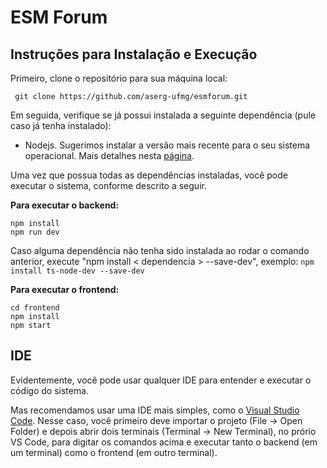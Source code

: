 # ESM Forum

## Instruções para Instalação e Execução

Primeiro, clone o repositório para sua máquina local:

``` git clone https://github.com/aserg-ufmg/esmforum.git```

Em seguida, verifique se já possui instalada a seguinte dependência (pule caso já tenha instalado):

- Nodejs. Sugerimos instalar a versão mais recente para o seu sistema operacional. Mais detalhes nesta [página](https://nodejs.org/en/download).

Uma vez que possua todas as dependências instaladas, você pode executar o sistema, conforme descrito a seguir.

**Para executar o backend:**

```
npm install
npm run dev
```
Caso alguma dependência não tenha sido instalada ao rodar o comando anterior, execute "npm install < dependencia > --save-dev", exemplo: ``` npm install ts-node-dev --save-dev ```

**Para executar o frontend:**

```
cd frontend
npm install
npm start
```

## IDE

Evidentemente, você pode usar qualquer IDE para entender e executar o código do sistema.

Mas recomendamos usar uma IDE mais simples, como o [Visual Studio Code](https://code.visualstudio.com/). Nesse caso, você primeiro deve importar o projeto (File -> Open Folder) e depois abrir dois terminais (Terminal -> New Terminal), no prório VS Code, para digitar os comandos acima e executar tanto o backend (em um terminal) como o frontend (em outro terminal).
